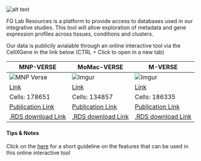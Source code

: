 

![alt text](https://i.imgur.com/yoRXYVA.png)

FG Lab Resources is a platform to provide access to databases used in our integrative studies. 
This tool will allow exploration of metadata and gene expression profiles across tissues, conditions and clusters.

Our data is publicily avialable through an online interactive tool via the CellXGene in the link below (CTRL + Click to open in a new tab)


| MNP-VERSE | MoMac-VERSE | M-VERSE |
| --------------- | --------------- | --------------- |
| ![MNP Verse](https://i.imgur.com/L1sYSWH.png)|![Imgur](https://i.imgur.com/3sVf39r.png) | ![Imgur](https://i.imgur.com/XvzJce7.png)|
| [Link](https://macroverse.gustaveroussy.fr/MNP/) | [Link](https://macroverse.gustaveroussy.fr/2021_MoMac_VERSE/) | [Link](https://macroverse.gustaveroussy.fr/2021_M-VERSE) |
| Cells: 178651  | Cells: 134857 | Cells: 186335 |
| [Publication Link](https://www.sciencedirect.com/science/article/pii/S1074761321002934) | [Publication Link](https://www.sciencedirect.com/science/article/pii/S1074761321002934) |[Publication Link](https://www.sciencedirect.com/science/article/pii/S1074761322003375?via%3Dihub) |
| [.RDS download Link](https://nextcloud.gustaveroussy.fr/s/drzkQo5pR8TEagH) | [.RDS download Link](https://nextcloud.gustaveroussy.fr/s/BKCwDmBgdZrnPXC) | [.RDS download Link](https://nextcloud.gustaveroussy.fr/s/PRDAGDPJ8BzWW5W) |

#### Tips & Notes

Click on the [here](https://chanzuckerberg.github.io/cellxgene/posts/gallery) for a short guideline on the features that can be used in this online interactive tool
